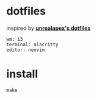 # dotfiles

inspired by **[unrealapex's dotfiles](https://git.sr.ht/~unrealapex/dotfiles/)**

```
wm: i3
terminal: alacritty
editor: neovim
```

# install

```
make
```
